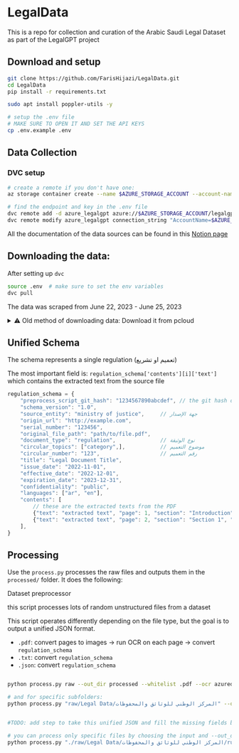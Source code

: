 # LegalData

This is a repo for collection and curation of the Arabic Saudi Legal Dataset as part of the LegalGPT project

## Download and setup

```bash
git clone https://github.com/FarisHijazi/LegalData.git
cd LegalData
pip install -r requirements.txt

sudo apt install poppler-utils -y

# setup the .env file
# MAKE SURE TO OPEN IT AND SET THE API KEYS
cp .env.example .env
```

## Data Collection

### DVC setup

```bash
# create a remote if you don't have one:
az storage container create --name $AZURE_STORAGE_ACCOUNT --account-name $AZURE_STORAGE_ACCOUNT --account-key $AZURE_STORAGE_KEY

# find the endpoint and key in the .env file
dvc remote add -d azure_legalgpt azure://$AZURE_STORAGE_ACCOUNT/legalgpt
dvc remote modify azure_legalgpt connection_string "AccountName=$AZURE_STORAGE_ACCOUNT;SharedAccessSignature=$AZURE_STORAGE_SAS_TOKEN"

```

All the documentation of the data sources can be found in this [Notion page](https://www.notion.so/Open-data-repository-fffd5adfbce74a738a0243eb02fdd62f?pvs=4)

## Downloading the data:


After setting up `dvc`

```bash
source .env  # make sure to set the env variables
dvc pull
```

The data was scraped from June 22, 2023 - June 25, 2023

<details>
<summary>⚠️ Old method of downloading data: Download it from pcloud</summary>

Manually download raw data in a zip file

<https://u.pcloud.link/publink/show?code=XZEKEF0ZERSjlk2Tp6zPjwoK1xgL6JqAJGkk>

unzip it into the `data/raw/` folder

</details>

## Unified Schema

The schema represents a single regulation (تعميم او تشريع)

The most important field is: `regulation_schema['contents'][i]['text']` which contains the extracted text from the source file

```js
regulation_schema = {
    "preprocess_script_git_hash": "1234567890abcdef", // the git hash of the script that generated this file
    "schema_version": "1.0",
    "source_entity": "ministry of justice",     // جهة الإصدار
    "origin_url": "http://example.com",
    "serial_number": "123456",
    "original_file_path": "path/to/file.pdf",
    "document_type": "regulation",              // نوع الوثيقة
    "circular_topics": ["category",],           // موضوع التعميم
    "circular_number": "123",                   // رقم التعميم
    "title": "Legal Document Title",
    "issue_date": "2022-11-01",
    "effective_date": "2022-12-01",
    "expiration_date": "2023-12-31",
    "confidentiality": "public",
    "languages": ["ar", "en"],
    "contents": [
        // these are the extracted texts from the PDF
        {"text": "extracted text", "page": 1, "section": "Introduction", "text_type": "paragraph", "languages": ["ar"]},
        {"text": "extracted text", "page": 2, "section": "Section 1", "text_type": "bullet_point", "languages": ["ar"]}
    ],
}
```

## Processing

Use the `process.py` processes the raw files and outputs them in the `processed/` folder.
It does the following:

Dataset preprocessor

this script processes lots of random unstructured files from a dataset

This script operates differently depending on the file type, but the goal is to output a unified JSON format.

- `.pdf`: convert pages to images -> run OCR on each page -> convert `regulation_schema`
- `.txt`: convert `regulation_schema`
- `.json`: convert `regulation_schema`


```bash

python process.py raw --out_dir processed --whitelist .pdf --ocr azuredocumentanalysis --processors 10

# and for specific subfolders:
python process.py "raw/Legal Data/المركز الوطني للوثائق والمحفوظات" --out_dir "processed/Legal Data/المركز الوطني للوثائق والمحفوظات" --whitelist .pdf --ocr azuredocumentanalysis --processors 10 --danger_skip_hash_check


#TODO: add step to take this unified JSON and fill the missing fields by reading the content with an LLM

# you can process only specific files by choosing the input and --out_dir
python process.py "./raw/Legal Data/المركز الوطني للوثائق والمحفوظات/rules-regulations/pdfs" --out_dir "/home/fhijazi/Projects/LegalGPT/LegalData/data/processed/Legal Data/المركز الوطني للوثائق والمحفوظات/rules-regulations/pdfs" --whitelist .pdf --ocr azure --processors 50

```
